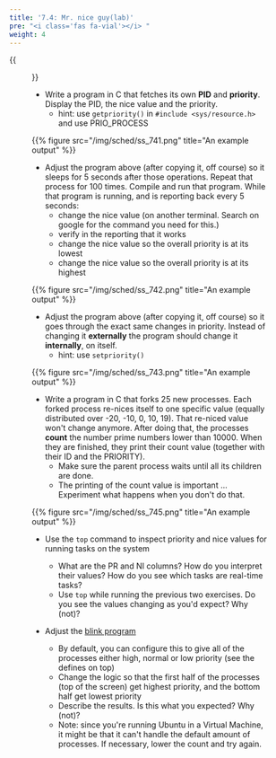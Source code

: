 ```yaml
---
title: '7.4: Mr. nice guy(lab)'
pre: "<i class='fas fa-vial'></i> "
weight: 4
---
```


{{<figure src="https://images-na.ssl-images-amazon.com/images/I/41mzOaXP%2BcL._SX337_BO1,204,203,200_.jpg" title="image source: amazon.com">}}

* Write a program in C that fetches its own **PID** and **priority**. Display the PID, the nice value and the priority.
    * hint: use `getpriority()` in ```#include <sys/resource.h>``` and use PRIO_PROCESS

{{% figure src="/img/sched/ss_741.png" title="An example output" %}}


<!-- https://www.tecmint.com/set-linux-process-priority-using-nice-and-renice-commands/ -->

* Adjust the program above (after copying it, off course) so it sleeps for 5 seconds after those operations. Repeat that process for 100 times. Compile and run that program. While that program is running, and is reporting back every 5 seconds: 
  * change the nice value (on another terminal. Search on google for the command you need for this.)
  * verify in the reporting that it works
  * change the nice value so the overall priority is at its lowest
  * change the nice value so the overall priority is at its highest

{{% figure src="/img/sched/ss_742.png" title="An example output" %}}

* Adjust the program above (after copying it, off course) so it goes through the exact same changes in priority. Instead of changing it **externally** the program should change it **internally**, on itself.
    * hint: use `setpriority()`

{{% figure src="/img/sched/ss_743.png" title="An example output" %}}

* Write a program in C that forks 25 new processes. Each forked process re-nices itself to one specific value (equally distributed over -20, -10, 0, 10, 19). That re-niced value won't change anymore. After doing that, the processes **count** the number prime numbers lower than 10000. When they are finished, they print their count value (together with their ID and the PRIORITY).
  * Make sure the parent process waits until all its children are done.
  * The printing of the count value is important ... Experiment what happens when you don't do that.

{{% figure src="/img/sched/ss_745.png" title="An example output" %}}

* Use the `top` command to inspect priority and nice values for running tasks on the system
    * What are the PR and NI columns? How do you interpret their values? How do you see which tasks are real-time tasks?
    * Use `top` while running the previous two exercises. Do you see the values changing as you'd expect? Why (not)?

* Adjust the <a href="https://raw.githubusercontent.com/KULeuven-Diepenbeek/osc-course/master/archive_jo/scheduling/blink.c">blink program</a>
    * By default, you can configure this to give all of the processes either high, normal or low priority (see the defines on top)
    * Change the logic so that the first half of the processes (top of the screen) get highest priority, and the bottom half get lowest priority
    * Describe the results. Is this what you expected? Why (not)?
    * Note: since you're running Ubuntu in a Virtual Machine, it might be that it can't handle the default amount of processes. If necessary, lower the count and try again.